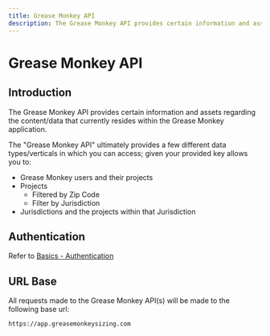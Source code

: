 ```yaml
---
title: Grease Monkey API
description: The Grease Monkey API provides certain information and assets regarding the content/data that currently resides within the Grease Monkey application.
---
```


# Grease Monkey API

## Introduction

The Grease Monkey API provides certain information and assets regarding the content/data that currently resides within the Grease Monkey application.

The "Grease Monkey API" ultimately provides a few different data types/verticals in which you can access; given your provided key allows you to:

* Grease Monkey users and their projects
* Projects
    * Filtered by Zip Code
    * Filter by Jurisdiction
* Jurisdictions and the projects within that Jurisdiction

## Authentication

Refer to [Basics - Authentication](/basics/#authentication)

## URL Base

All requests made to the Grease Monkey API(s) will be made to the following base url:

``` uri
https://app.greasemonkeysizing.com
```